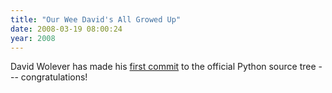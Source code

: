 ```yaml
---
title: "Our Wee David's All Growed Up"
date: 2008-03-19 08:00:24
year: 2008
---
```

David Wolever has made his <a href="http://svn.python.org/view?rev=61466&amp;view=rev">first commit</a> to the official Python source tree --- congratulations!
